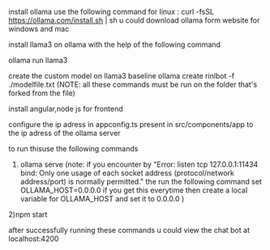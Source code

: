 install ollama 
    use the following command for linux :
      curl -fsSL https://ollama.com/install.sh | sh
    u could download ollama form website for windows and mac

install llama3 on ollama with the help of the following command

  ollama run llama3

create the custom model on llama3 baseline
  ollama create rinlbot -f ./modelfile.txt
  (NOTE: all these commands must be run on the folder that's forked from the file)

install angular,node js for frontend

configure the ip adress in appconfig.ts present in src/components/app to the ip adress of the ollama server


to run thisuse the following commands

1)  ollama serve
    (note: if you encounter by "Error: listen tcp 127.0.0.1:11434 bind: Only one usage of each socket address (protocol/network address/port) is normally permitted."
      the run the following command
      set OLLAMA_HOST=0.0.0.0
      if you get this everytime then create a local variable for OLLAMA_HOST and set it to 0.0.0.0
    )

    
2)npm start

after successfully running these commands u could view the chat bot at localhost:4200
